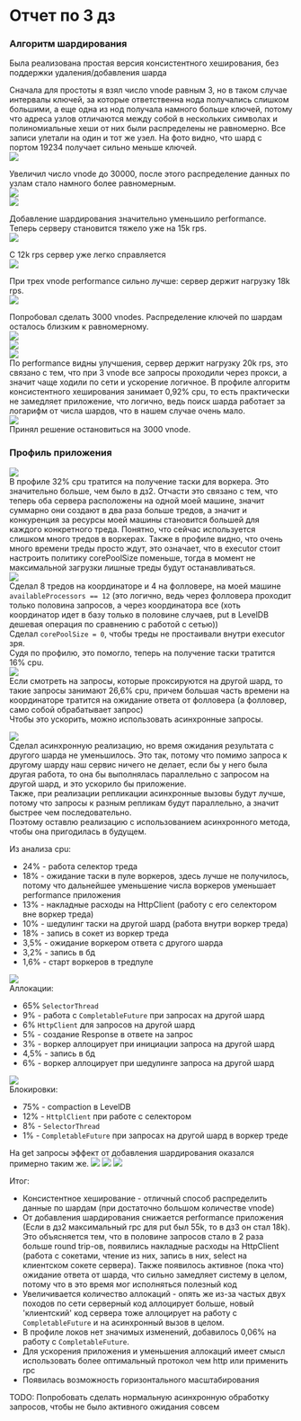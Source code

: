 # Отчет по 3 дз

### Алгоритм шардирования
Была реализована простая версия консистентного хеширования, без поддержки удаления/добавления шарда  

Сначала для простоты я взял число vnode равным 3, но в таком случае интервалы ключей, за которые ответственна нода получались слишком большими, а еще одна из нод получала намного больше ключей, потому что адреса узлов отличаются между собой в нескольких символах и полиномиальные хеши от них были распределены не равномерно. Все записи улетали на один и тот же узел.
На фото видно, что шард с портом 19234 получает сильно меньше ключей.  
![](shard_photos/3vnodes.png)

Увеличил число vnode до 30000, после этого распределение данных по узлам стало намного более равномерным.  
![](shard_photos/30000vnodes.png)  
![](shard_photos/shard_sz_30k_vnodes.png)

Добавление шардирования значительно уменьшило performance. Теперь серверу становится тяжело уже на 15k rps.  
![](shard_photos/wrk_30k_vnodes_15k_rps.png)  

С 12k rps сервер уже легко справляется  
![](shard_photos/wrk_30k_vnodes_12k_rps.png)

При трех vnode performance сильно лучше: сервер держит нагрузку 18k rps.  
![](shard_photos/wrk_3vnodes_18k_rps.png)

Попробовал сделать 3000 vnodes. Распределение ключей по шардам осталось близким к равномерному.    
![](shard_photos/3000vnodes.png)  
![](shard_photos/shard_size_3k_vnodes.png)  
![](shard_photos/shard_size_3k_vnodes2.png)  
По performance видны улучшения, сервер держит нагрузку 20k rps, это связано с тем, что при 3 vnode все запросы проходили через прокси, а значит чаще ходили по сети и ускорение логичное. В профиле алгоритм консистентного хеширования занимает 0,92% cpu, то есть практически не замедляет приложение, что логично, ведь поиск шарда работает за логарифм от числа шардов, что в нашем случае очень мало.  
![](shard_photos/wrk_3k_vnodes_20k_rps.png)  
Принял решение остановиться на 3000 vnode.

### Профиль приложения
![](profiles/sync_put_18k_rps.png)  
В профиле 32% cpu тратится на получение таски для воркера. Это значительно больше, чем было в дз2. Отчасти это связано с тем, что теперь оба сервера расположены на одной моей машине, значит суммарно они создают в два раза больше тредов, а значит и конкуренция за ресурсы моей машины становится большей для каждого конкретного треда. Понятно, что сейчас используется слишком много тредов в воркерах.
Также в профиле видно, что очень много времени треды просто ждут, это означает, что в executor стоит настроить политику corePoolSize поменьше, тогда в момент не максимальной загрузки лишные треды будут останавливаться.  
![](profiles/sync_minawait_put_18k_rps.png)  
Сделал 8 тредов на координаторе и 4 на фолловере, на моей машине `availableProcessors == 12` (это логично, ведь через фолловера проходит только половина запросов, а через координатора все (хоть координатор идет в базу только в половине случаев, put в LevelDB дешевая операция по сравнению с работой с сетью))  
Сделал `corePoolSize = 0`, чтобы треды не простаивали внутри executor зря.  
Судя по профилю, это помогло, теперь на получение таски тратится 16% cpu.  
![](profiles/sync_put_detail_18k_rps.png)  
Если смотреть на запросы, которые проксируются на другой шард, то такие запросы занимают 26,6% cpu, причем большая часть времени на координаторе тратится на ожидание ответа от фолловера (а фолловер, само собой обрабатывает запрос)  
Чтобы это ускорить, можно использовать асинхронные запросы.

![](profiles/async_put.png)  
Сделал асинхронную реализацию, но время ожидания результата с другого шарда не уменьшилось. Это так, потому что помимо запроса к другому шарду наш сервис ничего не делает, если бы у него была другая работа, то она бы выполнялась параллельно с запросом на другой шард, и это ускорило бы приложение.  
Также, при реализации репликации асинхронные вызовы будут лучше, потому что запросы к разным репликам будут параллельно, а значит быстрее чем последовательно.  
Поэтому оставлю реализацию с использованием асинхронного метода, чтобы она пригодилась в будущем.

Из анализа cpu:
* 24% - работа селектор треда
* 18% - ожидание таски в пуле воркеров, здесь лучше не получилось, потому что дальнейшее уменьшение числа воркеров уменьшает performance приложения
* 13% - накладные расходы на HttpClient (работу с его селектором вне воркер треда)
* 10% - шедулинг таски на другой шард (работа внутри воркер треда)
* 18% - запись в сокет из воркер треда
* 3,5% - ожидание воркером ответа с другого шарда
* 3,2% - запись в бд
* 1,6% - старт воркеров в тредпуле

![](profiles/alloc_async_put.png)  
Аллокации:
* 65% `SelectorThread`
* 9% - работа с `CompletableFuture` при запросах на другой шард
* 6% `HttpClient` для запросов на другой шард
* 5% - создание Response в ответе на запрос
* 3% - воркер аллоцирует при инициации запроса на другой шард
* 4,5% - запись в бд
* 6% - воркер аллоцирует при шедулинге запроса на другой шард

![](profiles/lock_put_async.png)  
Блокировки:
* 75% - compaction в LevelDB
* 12% - `HttplClient` при работе с селектором
* 8% - `SelectorThread`
* 1% - `CompletableFuture` при запросах на другой шард в воркер треде

На get запросы эффект от добавления шардирования оказался примерно таким же.
![](profiles/get_async_cpu.png)
![](profiles/get_async_alloc.png)
![](profiles/get_async_lock.png)

Итог:
* Консистентное хеширование - отличный способ распределить данные по шардам (при достаточно большом количестве vnode) 
* От добавления шардирования снижается performance приложения (Если в дз2 максимальный rpc для put был 55k, то в дз3 он стал 18k). Это объясняется тем, что в половине запросов стало в 2 раза больше round trip-ов, появились накладные расходы на HttpClient (работа с сокетами, чтение из них, запись в них, select на клиентском сокете сервера). Также появилось активное (пока что) ожидание ответа от шарда, что сильно замедляет систему в целом, потому что в это время мог исполняться полезный код  
* Увеличивается количество аллокаций - опять же из-за частых двух походов по сети серверный код аллоцирует больше, новый 'клиентский' код сервера тоже аллоцирует на работу с `CompletableFuture` и на асинхронный вызов в целом.
* В профиле локов нет значимых изменений, добавилось 0,06% на работу с `CompletableFuture`.
* Для ускорения приложения и уменьшения аллокаций имеет смысл использовать более оптимальный протокол чем http или применить rpc
* Появилась возможность горизонтального масштабирования 

TODO: Попробовать сделать нормальную асинхронную обработку запросов, чтобы не было активного ожидания совсем